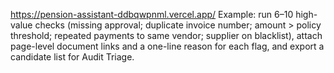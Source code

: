 https://pension-assistant-ddbqwpnml.vercel.app/
Example: run 6–10 high-value checks (missing approval; duplicate invoice number; amount > policy threshold; repeated payments to same vendor; supplier on blacklist), attach page-level document links and a one-line reason for each flag, and export a candidate list for Audit Triage.

